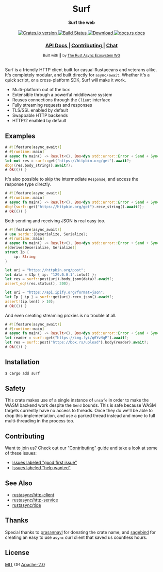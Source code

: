 <h1 align="center">Surf</h1>
<div align="center">
 <strong>
   Surf the web
 </strong>
</div>

<br />

<div align="center">
  <!-- Crates version -->
  <a href="https://crates.io/crates/tide">
    <img src="https://img.shields.io/crates/v/surf.svg?style=flat-square"
    alt="Crates.io version" />
  </a>
  <!-- Build Status -->
  <a href="https://travis-ci.org/rustasync/surf">
    <img src="https://img.shields.io/travis/rustasync/surf.svg?style=flat-square"
      alt="Build Status" />
  </a>
  <!-- Downloads -->
  <a href="https://crates.io/crates/surf">
    <img src="https://img.shields.io/crates/d/surf.svg?style=flat-square"
      alt="Download" />
  </a>
  <!-- docs.rs docs -->
  <a href="https://docs.rs/surf">
    <img src="https://img.shields.io/badge/docs-latest-blue.svg?style=flat-square"
      alt="docs.rs docs" />
  </a>
</div>

<div align="center">
  <h3>
    <a href="https://docs.rs/surf">
      API Docs
    </a>
    <span> | </span>
    <a href="https://github.com/rustasync/surf/blob/master/.github/CONTRIBUTING.md">
      Contributing
    </a>
    <span> | </span>
    <a href="https://discordapp.com/channels/442252698964721669/474974025454452766">
      Chat
    </a>
  </h3>
</div>

<div align="center">
  <sub>Built with 🌊 by <a href="https://github.com/rustasync">The Rust Async Ecosystem WG</a>
</div>

<br/>

Surf is a friendly HTTP client built for casual Rustaceans and veterans alike.
It's completely modular, and built directly for `async/await`. Whether it's a
quick script, or a cross-platform SDK, Surf will make it work.

- Multi-platform out of the box
- Extensible through a powerful middleware system
- Reuses connections through the `Client` interface
- Fully streaming requests and responses
- TLS/SSL enabled by default
- Swappable HTTP backends
- HTTP/2 enabled by default

## Examples

```rust
# #![feature(async_await)]
# #[runtime::main]
# async fn main() -> Result<(), Box<dyn std::error::Error + Send + Sync + 'static>> {
let mut res = surf::get("https://httpbin.org/get").await?;
dbg!(res.body_string().await?);
# Ok(()) }
```

It's also possible to skip the intermediate `Response`, and access the response
type directly.

```rust
# #![feature(async_await)]
# #[runtime::main]
# async fn main() -> Result<(), Box<dyn std::error::Error + Send + Sync + 'static>> {
dbg!(surf::get("https://httpbin.org/get").recv_string().await?);
# Ok(()) }
```

Both sending and receiving JSON is real easy too.

```rust
# #![feature(async_await)]
# use serde::{Deserialize, Serialize};
# #[runtime::main]
# async fn main() -> Result<(), Box<dyn std::error::Error + Send + Sync + 'static>> {
#[derive(Deserialize, Serialize)]
struct Ip {
    ip: String
}

let uri = "https://httpbin.org/post";
let data = &Ip { ip: "129.0.0.1".into() };
let res = surf::post(uri).body_json(data)?.await?;
assert_eq!(res.status(), 200);

let uri = "https://api.ipify.org?format=json";
let Ip { ip } = surf::get(uri).recv_json().await?;
assert!(ip.len() > 10);
# Ok(()) }
```

And even creating streaming proxies is no trouble at all.

```rust
# #![feature(async_await)]
# #[runtime::main]
# async fn main() -> Result<(), Box<dyn std::error::Error + Send + Sync + 'static>> {
let reader = surf::get("https://img.fyi/q6YvNqP").await?;
let res = surf::post("https://box.rs/upload").body(reader).await?;
# Ok(()) }
```

## Installation
```sh
$ cargo add surf
```

## Safety
This crate makes use of a single instance of `unsafe` in order to make the WASM
backend work despite the `Send` bounds. This is safe because WASM targets
currently have no access to threads. Once they do we'll be able to drop this
implementation, and use a parked thread instead and move to full multi-threading
in the process too.

## Contributing
Want to join us? Check out our ["Contributing" guide][contributing] and take a
look at some of these issues:

- [Issues labeled "good first issue"][good-first-issue]
- [Issues labeled "help wanted"][help-wanted]

## See Also
- [rustasync/http-client](https://github.com/rustasync/http-client)
- [rustasync/http-service](https://github.com/rustasync/http-service)
- [rustasync/tide](https://github.com/rustasync/tide)

## Thanks
Special thanks to [prasannavl](https://github.com/prasannavl) for donating the
crate name, and [sagebind](https://github.com/sagebind) for creating an easy to
use `async` curl client that saved us countless hours.

## License
[MIT](./LICENSE-MIT) OR [Apache-2.0](./LICENSE-APACHE)

[1]: https://img.shields.io/crates/v/surf.svg?style=flat-square
[2]: https://crates.io/crates/surf
[3]: https://img.shields.io/travis/rustasync/surf/master.svg?style=flat-square
[4]: https://travis-ci.org/rustasync/surf
[5]: https://img.shields.io/crates/d/surf.svg?style=flat-square
[6]: https://crates.io/crates/surf
[7]: https://img.shields.io/badge/docs-latest-blue.svg?style=flat-square
[8]: https://docs.rs/surf

[releases]: https://github.com/rustasync/surf/releases
[contributing]: https://github.com/rustasync/surf/blob/master.github/CONTRIBUTING.md
[good-first-issue]: https://github.com/rustasync/surf/labels/good%20first%20issue
[help-wanted]: https://github.com/rustasync/surf/labels/help%20wanted
